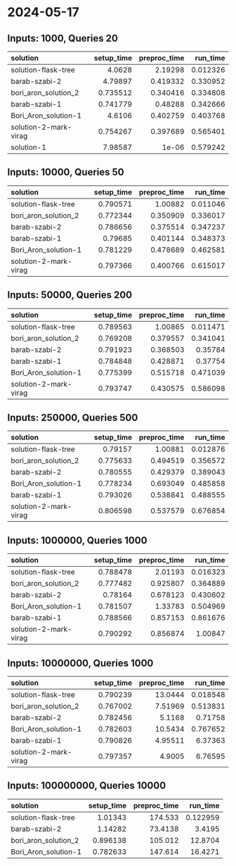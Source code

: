 # 2024-05-17

## Inputs: 1000, Queries 20

| solution              |   setup_time |   preproc_time |   run_time |
|:----------------------|-------------:|---------------:|-----------:|
| solution-flask-tree   |     4.0628   |       2.19298  |   0.012326 |
| barab-szabi-2         |     4.79897  |       0.419332 |   0.330952 |
| bori_aron_solution_2  |     0.735512 |       0.340416 |   0.334808 |
| barab-szabi-1         |     0.741779 |       0.48288  |   0.342666 |
| Bori_Aron_solution-1  |     4.6106   |       0.402759 |   0.403768 |
| solution-2-mark-virag |     0.754267 |       0.397689 |   0.565401 |
| solution-1            |     7.98587  |       1e-06    |   0.579242 |

## Inputs: 10000, Queries 50

| solution              |   setup_time |   preproc_time |   run_time |
|:----------------------|-------------:|---------------:|-----------:|
| solution-flask-tree   |     0.790571 |       1.00882  |   0.011046 |
| bori_aron_solution_2  |     0.772344 |       0.350909 |   0.336017 |
| barab-szabi-2         |     0.786656 |       0.375514 |   0.347237 |
| barab-szabi-1         |     0.79685  |       0.401144 |   0.348373 |
| Bori_Aron_solution-1  |     0.781229 |       0.478689 |   0.462581 |
| solution-2-mark-virag |     0.797366 |       0.400766 |   0.615017 |

## Inputs: 50000, Queries 200

| solution              |   setup_time |   preproc_time |   run_time |
|:----------------------|-------------:|---------------:|-----------:|
| solution-flask-tree   |     0.789563 |       1.00865  |   0.011471 |
| bori_aron_solution_2  |     0.769208 |       0.379557 |   0.341041 |
| barab-szabi-2         |     0.791923 |       0.368503 |   0.35784  |
| barab-szabi-1         |     0.784848 |       0.428871 |   0.37754  |
| Bori_Aron_solution-1  |     0.775399 |       0.515718 |   0.471039 |
| solution-2-mark-virag |     0.793747 |       0.430575 |   0.586098 |

## Inputs: 250000, Queries 500

| solution              |   setup_time |   preproc_time |   run_time |
|:----------------------|-------------:|---------------:|-----------:|
| solution-flask-tree   |     0.79157  |       1.00881  |   0.012876 |
| bori_aron_solution_2  |     0.775633 |       0.494519 |   0.356572 |
| barab-szabi-2         |     0.780555 |       0.429379 |   0.389043 |
| Bori_Aron_solution-1  |     0.778234 |       0.693049 |   0.485858 |
| barab-szabi-1         |     0.793026 |       0.538841 |   0.488555 |
| solution-2-mark-virag |     0.806598 |       0.537579 |   0.676854 |

## Inputs: 1000000, Queries 1000

| solution              |   setup_time |   preproc_time |   run_time |
|:----------------------|-------------:|---------------:|-----------:|
| solution-flask-tree   |     0.788478 |       2.01193  |   0.016323 |
| bori_aron_solution_2  |     0.777482 |       0.925807 |   0.364889 |
| barab-szabi-2         |     0.78164  |       0.678123 |   0.430602 |
| Bori_Aron_solution-1  |     0.781507 |       1.33783  |   0.504969 |
| barab-szabi-1         |     0.788566 |       0.857153 |   0.861676 |
| solution-2-mark-virag |     0.790292 |       0.856874 |   1.00847  |

## Inputs: 10000000, Queries 1000

| solution              |   setup_time |   preproc_time |   run_time |
|:----------------------|-------------:|---------------:|-----------:|
| solution-flask-tree   |     0.790239 |       13.0444  |   0.018548 |
| bori_aron_solution_2  |     0.767002 |        7.51969 |   0.513831 |
| barab-szabi-2         |     0.782456 |        5.1168  |   0.71758  |
| Bori_Aron_solution-1  |     0.782603 |       10.5434  |   0.767652 |
| barab-szabi-1         |     0.790826 |        4.95511 |   6.37363  |
| solution-2-mark-virag |     0.797357 |        4.9005  |   6.76595  |

## Inputs: 100000000, Queries 10000

| solution             |   setup_time |   preproc_time |   run_time |
|:---------------------|-------------:|---------------:|-----------:|
| solution-flask-tree  |     1.01343  |       174.533  |   0.122959 |
| barab-szabi-2        |     1.14282  |        73.4138 |   3.4195   |
| bori_aron_solution_2 |     0.896138 |       105.012  |  12.8704   |
| Bori_Aron_solution-1 |     0.782633 |       147.614  |  16.4271   |